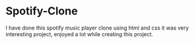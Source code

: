 # Spotify-Clone
I have done this spotify music player clone using html and css it was very interesting project, enjoyed a lot while creating this project.
